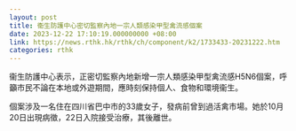 ```yaml
---
layout: post
title: 衞生防護中心密切監察內地一宗人類感染甲型禽流感個案
date: 2023-12-22 17:10:19.000000000 +08:00
link: https://news.rthk.hk/rthk/ch/component/k2/1733433-20231222.htm
categories: rthk
---
```


衞生防護中心表示，正密切監察內地新增一宗人類感染甲型禽流感H5N6個案，呼籲市民不論在本地或外遊期間，應時刻保持個人、食物和環境衞生。

個案涉及一名住在四川省巴中市的33歲女子，發病前曾到過活禽市場。她於10月20日出現病徵，22日入院接受治療，其後離世。
